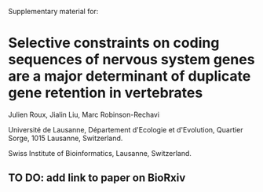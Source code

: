 Supplementary material for:
# Selective constraints on coding sequences of nervous system genes are a major determinant of duplicate gene retention in vertebrates
Julien Roux, Jialin Liu, Marc Robinson-Rechavi

Université de Lausanne, Département d'Ecologie et d'Evolution, Quartier Sorge, 1015 Lausanne, Switzerland.

Swiss Institute of Bioinformatics, Lausanne, Switzerland.

## TO DO: add link to paper on BioRxiv
